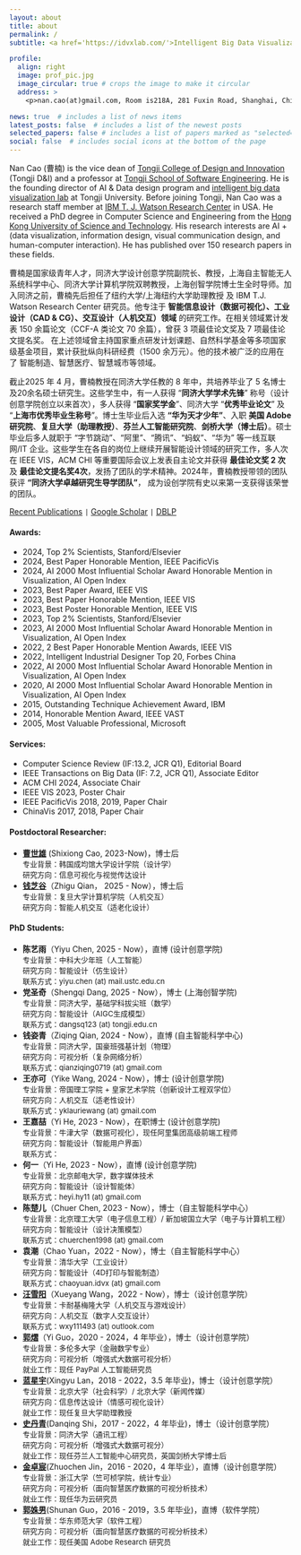 ```yaml
---
layout: about
title: about
permalink: /
subtitle: <a href='https://idvxlab.com/'>Intelligent Big Data Visualization Lab</a>, <a href='https://en.tongji.edu.cn/'>Tongji University</a>

profile:
  align: right
  image: prof_pic.jpg
  image_circular: true # crops the image to make it circular
  address: >
    <p>nan.cao(at)gmail.com, Room is218A, 281 Fuxin Road, Shanghai, China</p>

news: true  # includes a list of news items
latest_posts: false  # includes a list of the newest posts
selected_papers: false # includes a list of papers marked as "selected={true}"
social: false  # includes social icons at the bottom of the page
---
```

Nan Cao (曹楠) is the vice dean of [Tongji College of Design and Innovation](https://tjdi.tongji.edu.cn/) (Tongji D&I) and a professor at [Tongji School of Software Engineering](https://sse.tongji.edu.cn/index.htm). He is the founding director of AI & Data design program and [intelligent big data visualization lab](https://idvxlab.com/) at Tongji University. Before joining Tongji, Nan Cao was a research staff member at [IBM T. J. Watson Research Center](https://research.ibm.com/labs/watson/) in USA. He received a PhD degree in Computer Science and Engineering from the [Hong Kong University of Science and Technology](https://hkust.edu.hk/). His research interests are AI + (data visualization, information design, visual communication design, and human-computer interaction). He has published over 150 research papers in these fields.

曹楠是国家级青年人才，同济大学设计创意学院副院长、教授，上海自主智能无人系统科学中心、同济大学计算机学院双聘教授，上海创智学院博士生全时导师。加入同济之前，曹楠先后担任了纽约大学/上海纽约大学助理教授 及 IBM T.J. Watson Research Center 研究员。他专注于 **智能信息设计（数据可视化）、工业设计（CAD & CG）、交互设计（人机交互）领域** 的研究工作。在相关领域累计发表 150 余篇论文（CCF-A 类论文 70 余篇），曾获 3 项最佳论文奖及 7 项最佳论文提名奖。 在上述领域曾主持国家重点研发计划课题、自然科学基金等多项国家级基金项目，累计获批纵向科研经费（1500 余万元）。他的技术被广泛的应用在了 智能制造、智慧医疗、智慧城市等领域。

截止2025 年 4 月，曹楠教授在同济大学任教的 8 年中，共培养毕业了 5 名博士及20余名硕士研究生。这些学生中，有一人获得 “**同济大学学术先锋**” 称号（设计创意学院创立以来首次），多人获得 “**国家奖学金**”、同济大学 “**优秀毕业论文**” 及 “**上海市优秀毕业生称号**”。博士生毕业后入选 **“华为天才少年”**、入职 **美国 Adobe 研究院**、**复旦大学（助理教授）**、**芬兰人工智能研究院**、**剑桥大学（博士后）**。硕士毕业后多人就职于 “字节跳动”、“阿里”、“腾讯”、“蚂蚁”、“华为” 等一线互联网/IT 企业。这些学生在各自的岗位上继续开展智能设计领域的研究工作，多人次在 IEEE VIS，ACM CHI 等重要国际会议上发表自主论文并获得 **最佳论文奖 2 次** 及 **最佳论文提名奖4次**，发扬了团队的学术精神。2024年，曹楠教授带领的团队获评 **“同济大学卓越研究生导学团队”**， 成为设创学院有史以来第一支获得该荣誉的团队。

[Recent Publications](https://idvxlab.com/publication.html) <code>|</code> [Google Scholar](https://scholar.google.com/citations?user=5I0mFcsAAAAJ) <code>|</code> [DBLP](https://dblp.org/pid/66/5146-1.html)

#### Awards:
- 2024, Top 2% Scientists, Stanford/Elsevier
- 2024, Best Paper Honorable Mention, IEEE PacificVis
- 2024, AI 2000 Most Influential Scholar Award Honorable Mention in Visualization, AI Open Index
- 2023, Best Paper Award, IEEE VIS
- 2023, Best Paper Honorable Mention, IEEE VIS
- 2023, Best Poster Honorable Mention, IEEE VIS
- 2023, Top 2% Scientists, Stanford/Elsevier
- 2023, AI 2000 Most Influential Scholar Award Honorable Mention in Visualization, AI Open Index
- 2022, 2 Best Paper Honorable Mention Awards, IEEE VIS
- 2022, Intelligent Industrial Designer Top 20, Forbes China
- 2022, AI 2000 Most Influential Scholar Award Honorable Mention in Visualization, AI Open Index
- 2020, AI 2000 Most Influential Scholar Award Honorable Mention in Visualization, AI Open Index
- 2015, Outstanding Technique Achievement Award, IBM
- 2014, Honorable Mention Award, IEEE VAST
- 2005, Most Valuable Professional, Microsoft  

#### Services:
- Computer Science Review (IF:13.2, JCR Q1), Editorial Board
- IEEE Transactions on Big Data (IF: 7.2, JCR Q1), Associate Editor
- ACM CHI 2024, Associate Chair
- IEEE VIS 2023, Poster Chair
- IEEE PacificVis 2018, 2019, Paper Chair
- ChinaVis 2017, 2018, Paper Chair

#### Postdoctoral Researcher: 
- [**曹世雄**](https://tjdi.tongji.edu.cn/TeacherDetail.do?id=5387&lang=_cn) (Shixiong Cao, 2023-Now)，博士后 <br>
   <font size=2>专业背景：韩国成均馆大学设计学院（设计学）<br>
  研究方向：信息可视化与视觉传达设计 </font>
- [**钱芝谷**](https://zhiguqian.github.io/)（Zhigu Qian， 2025 - Now），博士后 <br>
  <font size=2>专业背景：复旦大学计算机学院（人机交互）<br>
  研究方向：智能人机交互（适老化设计）</font>

#### PhD Students: 
- **陈艺雨**（Yiyu Chen, 2025 - Now），直博 (设计创意学院) <br>
  <font size=2>专业背景：中科大少年班（人工智能）<br>
  研究方向：智能设计（仿生设计）<br>
  联系方式：yiyu.chen (at) mail.ustc.edu.cn</font>
- **党圣奇**（Shengqi Dang, 2025 - Now），博士 (上海创智学院) <br>
  <font size=2>专业背景：同济大学，基础学科拔尖班（数学） <br>
  研究方向：智能设计（AIGC生成模型） <br>
  联系方式：dangsq123 (at) tongji.edu.cn</font>
- **钱姿青**（Ziqing Qian, 2024 - Now），直博 (自主智能科学中心) <br>
  <font size=2>专业背景：同济大学，国豪班强基计划（物理） <br>
  研究方向：可视分析（复杂网络分析） <br>
  联系方式：qianziqing0719 (at) gmail.com </font>
- **王亦可**（Yike Wang, 2024 - Now），博士 (设计创意学院) <br>
  <font size=2>专业背景：帝国理工学院 + 皇家艺术学院（创新设计工程双学位） <br>
  研究方向：人机交互（适老性设计）<br>
  联系方式：yklauriewang (at) gmail.com</font>
- **王嘉喆**（Yi He, 2023 - Now），在职博士 (设计创意学院) <br>
  <font size=2>专业背景：牛津大学（数据可视化），现任阿里集团高级前端工程师 <br>
  研究方向：智能设计（智能用户界面）<br>
  联系方式：</font>
- **何一**（Yi He, 2023 - Now），直博 (设计创意学院) <br>
  <font size=2>专业背景：北京邮电大学，数字媒体技术 <br>
  研究方向：智能设计（设计智能体）<br>
  联系方式：heyi.hy11 (at) gmail.com</font>
- **陈楚儿**（Chuer Chen, 2023 - Now），博士（自主智能科学中心） <br>
  <font size=2>专业背景：北京理工大学（电子信息工程）/ 新加坡国立大学（电子与计算机工程）<br>
  研究方向：智能设计（设计决策模型）<br>
  联系方式：chuerchen1998 (at) gmail.com</font>
- **袁潮**（Chao Yuan，2022 - Now），博士（自主智能科学中心）<br>
  <font size=2>专业背景：清华大学（工业设计）<br>
  研究方向：智能设计（4D打印与智能制造）<br>
  联系方式：chaoyuan.idvx (at) gmail.com </font>
- [**汪雪阳**](https://lenawang07.wixsite.com/website)（Xueyang Wang，2022 - Now），博士（设计创意学院）<br>
  <font size=2>专业背景：卡耐基梅隆大学（人机交互与游戏设计）<br>
  研究方向：人机交互（数字人交互设计）<br>
  联系方式：wxy111493 (at) outlook.com</font>
- [**郭熠**](https://scholar.google.ca/citations?user=9fDFvb8AAAAJ&hl=en)（Yi Guo，2020 - 2024，4 年毕业），博士（设计创意学院）<br>
  <font size=2>专业背景：多伦多大学（金融数学专业）<br>
  研究方向：可视分析（增强式大数据可视分析）<br>
  就业工作：现任 PayPal 人工智能研究员
  </font>
- [**蓝星宇**](https://olivialan.github.io/)(Xingyu Lan，2018 - 2022，3.5 年毕业)，博士（设计创意学院）<br>
  <font size=2>专业背景：北京大学（社会科学）/ 北京大学（新闻传媒）<br>
  研究方向：信息传达设计（情感可视化设计）<br>
  就业工作：现任复旦大学助理教授</font>
- [**史丹青**](https://sdq.github.io/)(Danqing Shi，2017 - 2022，4 年毕业)，博士（设计创意学院）<br>
  <font size=2>专业背景：同济大学（通讯工程）<br>
  研究方向：可视分析（增强式大数据可视分）<br>
  就业工作：现任芬兰人工智能中心研究员，英国剑桥大学博士后</font>
- [**金卓宸**](https://scholar.google.ca/citations?user=Iq-HlisAAAAJ&hl=zh-CN)(Zhuochen Jin，2016 - 2020，4 年毕业），直博（设计创意学院）<br>
  <font size=2>专业背景：浙江大学（竺可桢学院，统计专业）<br>
  研究方向：可视分析（面向智慧医疗数据的可视分析技术） <br>
  就业工作：现任华为云研究员</font>
- [**郭姝男**](https://research.adobe.com/person/shunan-guo/)(Shunan Guo，2016 - 2019，3.5 年毕业)，直博（软件学院）<br>
  <font size=2>专业背景：华东师范大学（软件工程）<br>
  研究方向：可视分析（面向智慧医疗数据的可视分析技术）<br>
  就业工作：现任美国 Adobe Research 研究员</font>
